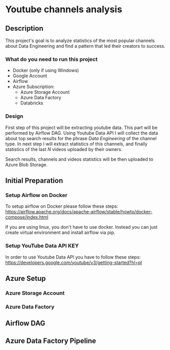 # Youtube channels analysis

## Description
This project's goal is to analyze statistics of the most popular channels about Data Engineering and find a pattern that led their creators to success.

### What do you need to run this project
- Docker (only if using Windows)
- Google Account
- Airflow
- Azure Subscription:
  - Azure Storage Account
  - Azure Data Factory
  - Databricks

### Design

First step of this project will be extracting youtube data. This part will be performed by Airflow DAG. Using Youtube Data API I will collect the data about top search results for the phrase *Data Engineering* of the channel type.
In next step I will extract statistics of this channels, and finally statistics of the last *N* videos uploaded by their owners.

Search results, channels and videos statistics will be then uploaded to Azure Blob Storage.


## Initial Preparation
### Setup Airflow on Docker
To setup airflow on Docker please follow these steps: https://airflow.apache.org/docs/apache-airflow/stable/howto/docker-compose/index.html

If you are using linux, you don't have to use docker. Instead you can just create virtual environment and install airflow via pip.

### Setup YouTube Data API KEY
In order to use Youtube Data API you have to follow these steps: https://developers.google.com/youtube/v3/getting-started?hl=pl


## Azure Setup
### Azure Storage Account
### Azure Data Factory

## Airflow DAG
## Azure Data Factory Pipeline


